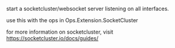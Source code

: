 start a socketcluster/websocket server listening on all interfaces.

use this with the ops in Ops.Extension.SocketCluster

for more information on socketcluster, visit https://socketcluster.io/docs/guides/
